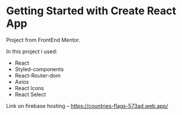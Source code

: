 # Getting Started with Create React App

Project from FrontEnd Mentor.

In this project i used:

- React
- Styled-components
- React-Router-dom
- Axios
- React Icons
- React Select

Link on firebase hosting – https://countries-flags-573ad.web.app/
